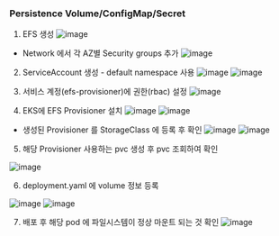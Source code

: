 
### Persistence Volume/ConfigMap/Secret
 1. EFS 생성
  ![image](https://user-images.githubusercontent.com/49747084/210037806-42f1c94e-abe9-45c4-9e5c-c124c5e1bb21.png)
  - Network 에서 각 AZ별 Security groups 추가
  ![image](https://user-images.githubusercontent.com/49747084/210037842-2ad25cc6-30d4-43bd-8d33-5591d5fb1627.png)

 2. ServiceAccount 생성 - default namespace 사용
  ![image](https://user-images.githubusercontent.com/49747084/210037938-282eb6a1-2cd1-4d68-b7e8-5cda0e819e97.png)
  ![image](https://user-images.githubusercontent.com/49747084/210038010-7421b7cb-f3d4-4ef2-b63a-379d33befcad.png)

 3. 서비스 계정(efs-provisioner)에 권한(rbac) 설정
  ![image](https://user-images.githubusercontent.com/49747084/210038122-86a71c9e-e04d-452f-9b7d-e5ab9dd5a325.png)

 4.  EKS에 EFS Provisioner 설치
  ![image](https://user-images.githubusercontent.com/49747084/210038907-609bf464-a8e4-4ac4-9894-7bc11582331a.png)
  ![image](https://user-images.githubusercontent.com/49747084/210038972-9a73574d-1f4b-4de8-ae9e-33459de50ec9.png)
  
  - 생성된 Provisioner 를 StorageClass 에 등록 후 확인
   ![image](https://user-images.githubusercontent.com/49747084/210039004-ca1d25c4-ad74-4217-9e73-4e223acb3b05.png)
   ![image](https://user-images.githubusercontent.com/49747084/210039091-4b70c70c-fe5b-4f68-a5e6-225af00f5925.png)

 5. 해당 Provisioner 사용하는 pvc 생성 후 pvc 조회하여 확인
 
  ![image](https://user-images.githubusercontent.com/49747084/210039179-1bff8e96-5ea4-4976-b218-fb72d4a29805.png)

 6. deployment.yaml 에 volume 정보 등록
 
  ![image](https://user-images.githubusercontent.com/49747084/210039235-a78b8c67-fdbb-4a11-9bb0-4bf612b76c79.png)
  ![image](https://user-images.githubusercontent.com/49747084/210039277-f20fcaee-df2e-4222-8603-ddfd44135b04.png)

 7. 배포 후 해당 pod 에 파일시스템이 정상 마운트 되는 것 확인
  ![image](https://user-images.githubusercontent.com/49747084/210039374-6a976534-e3f4-49fe-9408-a35351ccd422.png)

